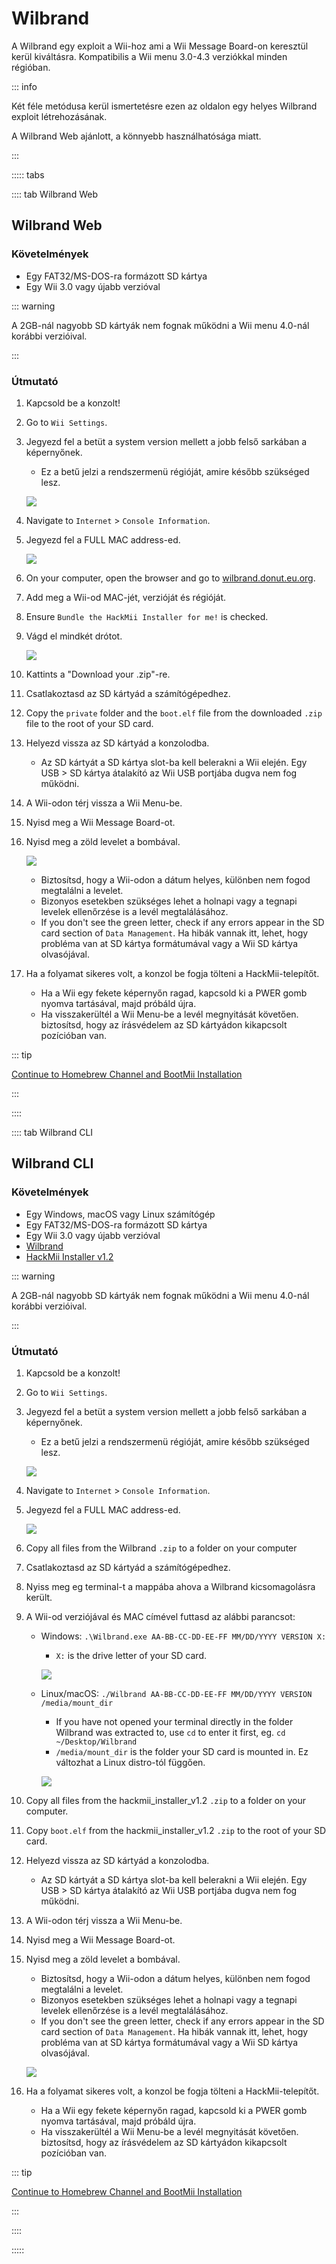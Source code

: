 # Wilbrand

A Wilbrand egy exploit a Wii-hoz ami a Wii Message Board-on keresztül kerül kiváltásra. Kompatibilis a Wii menu 3.0-4.3 verziókkal minden régióban.

::: info

Két féle metódusa kerül ismertetésre ezen az oldalon egy helyes Wilbrand exploit létrehozásának.

A Wilbrand Web ajánlott, a könnyebb használhatósága miatt.

:::

::::: tabs

:::: tab Wilbrand Web

## Wilbrand Web

### Követelmények

- Egy FAT32/MS-DOS-ra formázott SD kártya
- Egy Wii 3.0 vagy újabb verzióval

::: warning

A 2GB-nál nagyobb SD kártyák nem fognak működni a Wii menu 4.0-nál korábbi verzióival.

:::

### Útmutató

1. Kapcsold be a konzolt!

2. Go to `Wii Settings`.

3. Jegyezd fel a betüt a system version mellett a jobb felső sarkában a képernyőnek.

   - Ez a betű jelzi a rendszermenü régióját, amire később szükséged lesz.

   ![](/images/wii/SystemMenuVersion.png)

4. Navigate to `Internet` > `Console Information`.

5. Jegyezd fel a FULL MAC address-ed.

   ![](/images/wii/MacAddress.png)

6. On your computer, open the browser and go to [wilbrand.donut.eu.org](https://wilbrand.donut.eu.org/).

7. Add meg a Wii-od MAC-jét, verzióját és régióját.

8. Ensure `Bundle the HackMii Installer for me!` is checked.

9. Vágd el mindkét drótot.

   ![](/images/exploits/wilbrand/web.png)

10. Kattints a "Download your .zip"-re.

11. Csatlakoztasd az SD kártyád a számítógépedhez.

12. Copy the `private` folder and the `boot.elf` file from the downloaded `.zip` file to the root of your SD card.

13. Helyezd vissza az SD kártyád a konzolodba.
    - Az SD kártyát a SD kártya slot-ba kell belerakni a Wii elején. Egy USB > SD kártya átalakító az Wii USB portjába dugva nem fog működni.

14. A Wii-odon térj vissza a Wii Menu-be.

15. Nyisd meg a Wii Message Board-ot.

16. Nyisd meg a zöld levelet a bombával.

    ![](/images/exploits/wilbrand/msgboard.png)

    - Biztosítsd, hogy a Wii-odon a dátum helyes, különben nem fogod megtalálni a levelet.
    - Bizonyos esetekben szükséges lehet a holnapi vagy a tegnapi levelek ellenőrzése is a levél megtalálásához.
    - If you don't see the green letter, check if any errors appear in the SD card section of `Data Management`. Ha hibák vannak itt, lehet, hogy probléma van at SD kártya formátumával vagy a Wii SD kártya olvasójával.

17. Ha a folyamat sikeres volt, a konzol be fogja tölteni a HackMii-telepítőt.
    - Ha a Wii egy fekete képernyőn ragad, kapcsold ki a PWER gomb nyomva tartásával, majd próbáld újra.
    - Ha visszakerültél a Wii Menu-be a levél megnyitását követően. biztosítsd, hogy az írásvédelem az SD kártyádon kikapcsolt pozícióban van.

::: tip

[Continue to Homebrew Channel and BootMii Installation](hbc)

:::

::::

:::: tab Wilbrand CLI

## Wilbrand CLI

### Követelmények

- Egy Windows, macOS vagy Linux számítógép
- Egy FAT32/MS-DOS-ra formázott SD kártya
- Egy Wii 3.0 vagy újabb verzióval
- [Wilbrand](https://static.wiidatabase.de/Wilbrand.zip)
- [HackMii Installer v1.2](https://bootmii.org/download/)

::: warning

A 2GB-nál nagyobb SD kártyák nem fognak működni a Wii menu 4.0-nál korábbi verzióival.

:::

### Útmutató

1. Kapcsold be a konzolt!

2. Go to `Wii Settings`.

3. Jegyezd fel a betüt a system version mellett a jobb felső sarkában a képernyőnek.

   - Ez a betű jelzi a rendszermenü régióját, amire később szükséged lesz.

   ![](/images/wii/SystemMenuVersion.png)

4. Navigate to `Internet` > `Console Information`.

5. Jegyezd fel a FULL MAC address-ed.

   ![](/images/wii/MacAddress.png)

6. Copy all files from the Wilbrand `.zip` to a folder on your computer

7. Csatlakoztasd az SD kártyád a számítógépedhez.

8. Nyiss meg eg terminal-t a mappába ahova a Wilbrand kicsomagolásra került.

9. A Wii-od verziójával és MAC címével futtasd az alábbi parancsot:

   - Windows: `.\Wilbrand.exe AA-BB-CC-DD-EE-FF MM/DD/YYYY VERSION X:`

     - `X:` is the drive letter of your SD card.

     ![](/images/exploits/wilbrand/windows.png)

   - Linux/macOS: `./Wilbrand AA-BB-CC-DD-EE-FF MM/DD/YYYY VERSION /media/mount_dir`

     - If you have not opened your terminal directly in the folder Wilbrand was extracted to, use `cd` to enter it first, eg. `cd ~/Desktop/Wilbrand`
     - `/media/mount_dir` is the folder your SD card is mounted in. Ez változhat a Linux distro-tól függően.

     ![](/images/exploits/wilbrand/linux.png)

10. Copy all files from the hackmii_installer_v1.2 `.zip` to a folder on your computer.

11. Copy `boot.elf` from the hackmii_installer_v1.2 `.zip` to the root of your SD card.

12. Helyezd vissza az SD kártyád a konzolodba.
    - Az SD kártyát a SD kártya slot-ba kell belerakni a Wii elején. Egy USB > SD kártya átalakító az Wii USB portjába dugva nem fog működni.

13. A Wii-odon térj vissza a Wii Menu-be.

14. Nyisd meg a Wii Message Board-ot.

15. Nyisd meg a zöld levelet a bombával.

    - Biztosítsd, hogy a Wii-odon a dátum helyes, különben nem fogod megtalálni a levelet.
    - Bizonyos esetekben szükséges lehet a holnapi vagy a tegnapi levelek ellenőrzése is a levél megtalálásához.
    - If you don't see the green letter, check if any errors appear in the SD card section of `Data Management`. Ha hibák vannak itt, lehet, hogy probléma van at SD kártya formátumával vagy a Wii SD kártya olvasójával.

    ![](/images/exploits/wilbrand/msgboard.png)

16. Ha a folyamat sikeres volt, a konzol be fogja tölteni a HackMii-telepítőt.
    - Ha a Wii egy fekete képernyőn ragad, kapcsold ki a PWER gomb nyomva tartásával, majd próbáld újra.
    - Ha visszakerültél a Wii Menu-be a levél megnyitását követően. biztosítsd, hogy az írásvédelem az SD kártyádon kikapcsolt pozícióban van.

::: tip

[Continue to Homebrew Channel and BootMii Installation](hbc)

:::

::::

:::::
